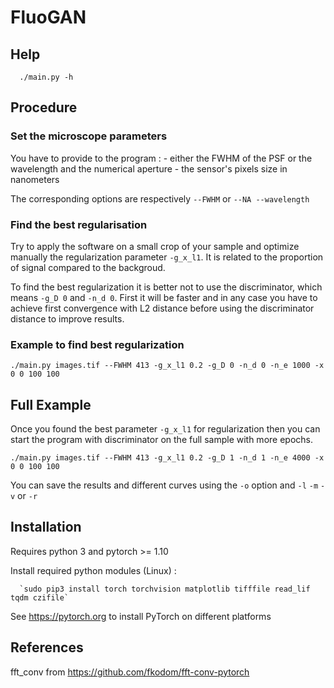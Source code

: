 # FluoGAN

## Help 

      ./main.py -h
      
## Procedure

### Set the microscope parameters

You have to provide to the program :
	- either the FWHM of the PSF or the wavelength and the numerical aperture
	- the sensor's pixels size in nanometers
	
The corresponding options are respectively `--FWHM` or `--NA --wavelength`
	
###  Find the best regularisation 

Try to apply the software on a small crop of your sample and optimize manually the regularization parameter `-g_x_l1`. It is related to the proportion of signal compared to the backgroud. 

To find the best regularization it is better not to use the discriminator, which means `-g_D 0` and `-n_d 0`. First it will be faster and in any case you have to achieve first convergence with L2 distance before using the discriminator distance to improve results.

### Example to find best regularization

`./main.py images.tif --FWHM 413 -g_x_l1 0.2 -g_D 0 -n_d 0 -n_e 1000 -x 0 0 100 100`


## Full Example

Once you found the best parameter `-g_x_l1` for regularization then you can start the program with discriminator on the full sample with more epochs.

`./main.py images.tif --FWHM 413 -g_x_l1 0.2 -g_D 1 -n_d 1 -n_e 4000 -x 0 0 100 100`

You can save the results and different curves using the `-o` option and `-l` `-m` `-v` or `-r`

## Installation

Requires python 3 and pytorch >= 1.10 

Install required python modules (Linux) : 

      `sudo pip3 install torch torchvision matplotlib tifffile read_lif tqdm czifile`
      
See https://pytorch.org to install PyTorch on different platforms

## References

fft_conv from https://github.com/fkodom/fft-conv-pytorch
